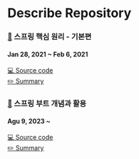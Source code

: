 # Describe Repository
### [🔗](https://www.inflearn.com/course/%EC%8A%A4%ED%94%84%EB%A7%81-%ED%95%B5%EC%8B%AC-%EC%9B%90%EB%A6%AC-%EA%B8%B0%EB%B3%B8%ED%8E%B8) 스프링 핵심 원리 - 기본편 
#### Jan 28, 2021 ~ Feb 6, 2021
[💻 Source code](https://github.com/eunsolJo/spring-study/tree/master/core) <br>
[✏️ Summary](https://www.notion.so/01968ec65e6e41788eadbe4714c9dc0a)

### [🔗](https://www.inflearn.com/course/%EC%8A%A4%ED%94%84%EB%A7%81%EB%B6%80%ED%8A%B8/dashboard) 스프링 부트 개념과 활용
#### Agu 9, 2023 ~ 
[💻 Source code](https://github.com/eunsolJo/spring-study/tree/main/concept-of-spring-boot) <br>
[✏️ Summary](https://www.notion.so/706a63fcd1874b9fb57a241051d06d04?pvs=4)
